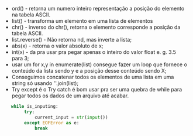 
- ord() - retorna um numero inteiro representação a posição do elemento na tabela ASCII.
- list() - transforma um elemento em uma lista de elementos
- chr() - inverso do chr(), retorna o elemento  corresponde a posição da tabela ASCII.
- list.reverse() - Não retorna nd, mas inverte a lista;
- abs(x) - retorna o valor absoluto de x;
- int(x) - da pra usar pra pegar apenas o inteiro do valor float e. g. 3.5 para 3;
- usar um for x,y in enumerate(list) consegue fazer um loop que fornece o conteúdo da lista sendo y e a posição desse conteúdo sendo X;
- Conseguimos concatenar todos os elementos de uma lista em uma string só usando  ''.join(list);
- Try except é o Try catch é bom usar pra ser uma quebra de while para pegar todos os dados de um arquivo até acabar. 
 ```python
	while is_inputing:
        try:
            current_input = str(input())
        except EOFError as e:
            break
 ```